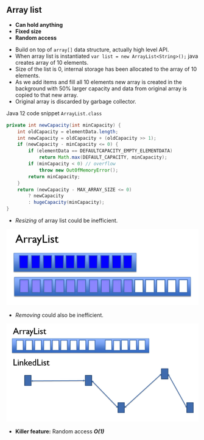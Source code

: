 ## Array list

* **Can hold anything**
* **Fixed size**
* **Random access**

- Build on top of `array[]` data structure, actually high level API.  
- When array list is instantiated `var list = new ArrayList<String>();` 
java creates array of 10 elements.   
- Size of the list is 0, internal storage has been allocated to the array 
of 10 elements. 
- As we add items and fill all 10 elements new array is created in the 
background with 50% larger capacity and data from original array is 
copied to that new array. 
- Original array is discarded by garbage collector.

Java 12 code snippet `ArrayList.class`
```java
private int newCapacity(int minCapacity) {
    int oldCapacity = elementData.length;
    int newCapacity = oldCapacity + (oldCapacity >> 1); 
    if (newCapacity - minCapacity <= 0) {
        if (elementData == DEFAULTCAPACITY_EMPTY_ELEMENTDATA)
            return Math.max(DEFAULT_CAPACITY, minCapacity);
        if (minCapacity < 0) // overflow
            throw new OutOfMemoryError();
        return minCapacity;
    }
    return (newCapacity - MAX_ARRAY_SIZE <= 0)
        ? newCapacity
        : hugeCapacity(minCapacity);
}
```

- *Resizing* of array list could be inefficient.
  
![array list resizing](../images/array-list.png)

- *Removing* could also be inefficient.

![array list removing](../images/array-list-shifting-after-remove.png)

- **Killer feature:** Random access ***O(1)***
